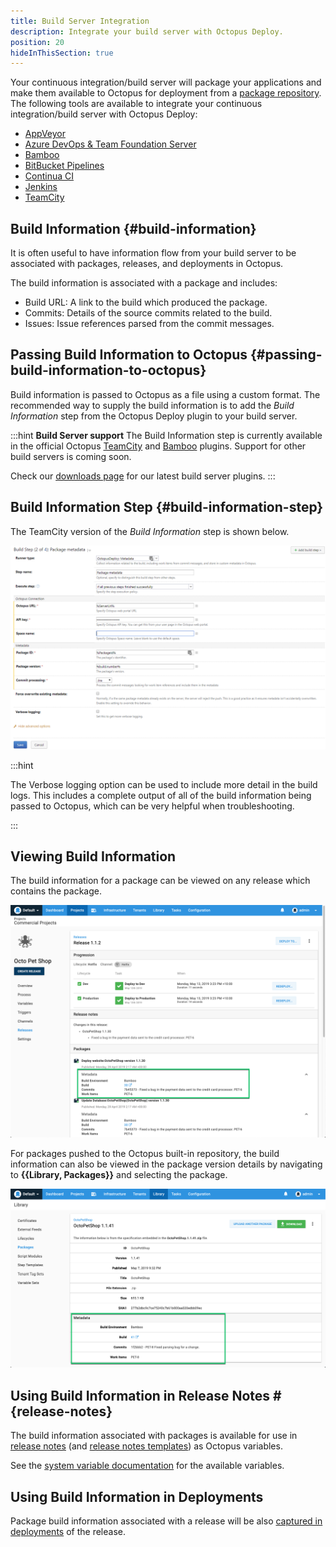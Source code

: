 ```yaml
---
title: Build Server Integration
description: Integrate your build server with Octopus Deploy.
position: 20
hideInThisSection: true
---
```


Your continuous integration/build server will package your applications and make them available to Octopus for deployment from a [package repository](/docs/packaging-applications/package-repositories/index.md). The following tools are available to integrate your continuous integration/build server with Octopus Deploy:

 - [AppVeyor](/docs/packaging-applications/build-servers/appveyor/index.md)
 - [Azure DevOps & Team Foundation Server](/docs/packaging-applications/build-servers/tfs-azure-devops/index.md)
 - [Bamboo](/docs/packaging-applications/build-servers/bamboo.md)
 - [BitBucket Pipelines](docs/packaging-applications/build-servers/bitbucket-pipelines/index.md)
 - [Continua CI](/docs/packaging-applications/build-servers/continua-ci.md)
 - [Jenkins](/docs/packaging-applications/build-servers/jenkins.md)
 - [TeamCity](/docs/packaging-applications/build-servers/teamcity.md)

## Build Information {#build-information}

It is often useful to have information flow from your build server to be associated with packages, releases, and deployments in Octopus.

The build information is associated with a package and includes:

- Build URL: A link to the build which produced the package.
- Commits: Details of the source commits related to the build.
- Issues: Issue references parsed from the commit messages.

## Passing Build Information to Octopus {#passing-build-information-to-octopus}

Build information is passed to Octopus as a file using a custom format. The recommended way to supply the build information is to add the _Build Information_ step from the Octopus Deploy plugin to your build server.

:::hint
**Build Server support**
The Build Information step is currently available in the official Octopus [TeamCity](/docs/packaging-applications/build-servers/teamcity.md) and [Bamboo](/docs/packaging-applications/build-servers/bamboo.md) plugins. Support for other build servers is coming soon.

Check our [downloads page](https://octopus.com/downloads) for our latest build server plugins.
:::

## Build Information Step {#build-information-step}

The TeamCity version of the _Build Information_ step is shown below.

![TeamCity Build Information Step](images/metadata-step.png)

:::hint

The Verbose logging option can be used to include more detail in the build logs. This includes a complete output of all of the build information being passed to Octopus, which can be very helpful when troubleshooting.

:::

## Viewing Build Information

The build information for a package can be viewed on any release which contains the package.

![Build information on release page](images/build-information-release.png)

For packages pushed to the Octopus built-in repository, the build information can also be viewed in the package version details by navigating to **{{Library, Packages}}** and selecting the package.

![Build information on package version page](images/build-information-package-version.png)

## Using Build Information in Release Notes #{release-notes}

The build information associated with packages is available for use in [release notes](/docs/deployment-process/releases/release-notes.md) (and [release notes templates](/docs/deployment-process/releases/release-notes.md#Release-Notes-Templates)) as Octopus variables.

See the [system variable documentation](/docs/deployment-process/variables/system-variables.md#release-package-build-information) for the available variables.

## Using Build Information in Deployments

Package build information associated with a release will be also [captured in deployments](/docs/deployment-process/releases/deployment-notes.md) of the release.

